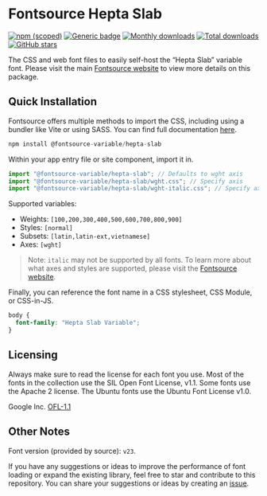 # Fontsource Hepta Slab

[![npm (scoped)](https://img.shields.io/npm/v/@fontsource-variable/hepta-slab?color=brightgreen)](https://www.npmjs.com/package/@fontsource-variable/hepta-slab) [![Generic badge](https://img.shields.io/badge/fontsource-passing-brightgreen)](https://github.com/fontsource/fontsource) [![Monthly downloads](https://badgen.net/npm/dm/@fontsource-variable/hepta-slab)](https://github.com/fontsource/fontsource) [![Total downloads](https://badgen.net/npm/dt/@fontsource-variable/hepta-slab)](https://github.com/fontsource/fontsource) [![GitHub stars](https://img.shields.io/github/stars/fontsource/fontsource.svg?style=social&label=Star)](https://github.com/fontsource/fontsource/stargazers)

The CSS and web font files to easily self-host the “Hepta Slab” variable font. Please visit the main [Fontsource website](https://fontsource.org/fonts/hepta-slab) to view more details on this package.

## Quick Installation

Fontsource offers multiple methods to import the CSS, including using a bundler like Vite or using SASS. You can find full documentation [here](https://fontsource.org/docs/getting-started/introduction).

```javascript
npm install @fontsource-variable/hepta-slab
```

Within your app entry file or site component, import it in.

```javascript
import "@fontsource-variable/hepta-slab"; // Defaults to wght axis
import "@fontsource-variable/hepta-slab/wght.css"; // Specify axis
import "@fontsource-variable/hepta-slab/wght-italic.css"; // Specify axis and style
```

Supported variables:
- Weights: `[100,200,300,400,500,600,700,800,900]`
- Styles: `[normal]`
- Subsets: `[latin,latin-ext,vietnamese]`
- Axes: `[wght]`

> Note: `italic` may not be supported by all fonts. To learn more about what axes and styles are supported, please visit the [Fontsource website](https://fontsource.org/fonts/hepta-slab).

Finally, you can reference the font name in a CSS stylesheet, CSS Module, or CSS-in-JS.

```css
body {
  font-family: "Hepta Slab Variable";
}
```

## Licensing
Always make sure to read the license for each font you use. Most of the fonts in the collection use the SIL Open Font License, v1.1. Some fonts use the Apache 2 license. The Ubuntu fonts use the Ubuntu Font License v1.0.

Google Inc.
[OFL-1.1](http://scripts.sil.org/OFL)

## Other Notes
Font version (provided by source): `v23`.

If you have any suggestions or ideas to improve the performance of font loading or expand the existing library, feel free to star and contribute to this repository. You can share your suggestions or ideas by creating an [issue](https://github.com/fontsource/fontsource/issues).